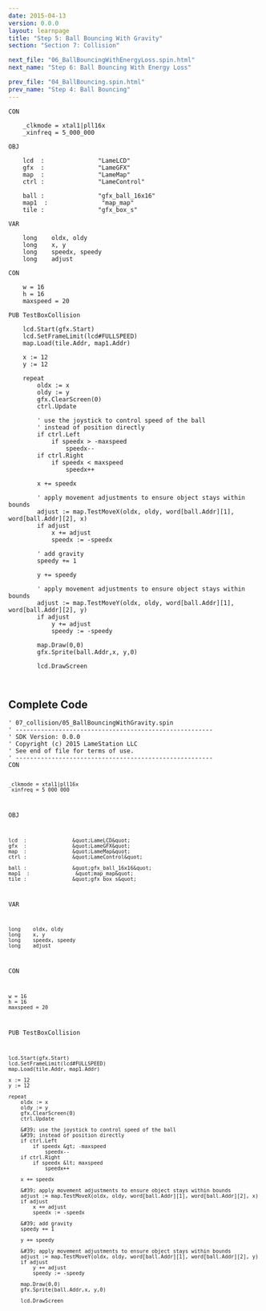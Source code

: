 ```yaml
---
date: 2015-04-13
version: 0.0.0
layout: learnpage
title: "Step 5: Ball Bouncing With Gravity"
section: "Section 7: Collision"

next_file: "06_BallBouncingWithEnergyLoss.spin.html"
next_name: "Step 6: Ball Bouncing With Energy Loss"

prev_file: "04_BallBouncing.spin.html"
prev_name: "Step 4: Ball Bouncing"
---
```

<pre><code>CON

    _clkmode = xtal1|pll16x
    _xinfreq = 5_000_000

OBJ

    lcd  :               &quot;LameLCD&quot; 
    gfx  :               &quot;LameGFX&quot;
    map  :               &quot;LameMap&quot;
    ctrl :               &quot;LameControl&quot;
    
    ball :               &quot;gfx_ball_16x16&quot;
    map1  :               &quot;map_map&quot;
    tile :               &quot;gfx_box_s&quot;

VAR

    long    oldx, oldy
    long    x, y
    long    speedx, speedy
    long    adjust

CON

    w = 16
    h = 16
    maxspeed = 20

PUB TestBoxCollision

    lcd.Start(gfx.Start)
    lcd.SetFrameLimit(lcd#FULLSPEED)
    map.Load(tile.Addr, map1.Addr)

    x := 12
    y := 12
    
    repeat
        oldx := x
        oldy := y
        gfx.ClearScreen(0)
        ctrl.Update

        &#39; use the joystick to control speed of the ball
        &#39; instead of position directly
        if ctrl.Left
            if speedx &gt; -maxspeed
                speedx--
        if ctrl.Right
            if speedx &lt; maxspeed
                speedx++

        x += speedx

        &#39; apply movement adjustments to ensure object stays within bounds
        adjust := map.TestMoveX(oldx, oldy, word[ball.Addr][1], word[ball.Addr][2], x)
        if adjust
            x += adjust
            speedx := -speedx

        &#39; add gravity
        speedy += 1

        y += speedy

        &#39; apply movement adjustments to ensure object stays within bounds
        adjust := map.TestMoveY(oldx, oldy, word[ball.Addr][1], word[ball.Addr][2], y)
        if adjust
            y += adjust
            speedy := -speedy

        map.Draw(0,0)
        gfx.Sprite(ball.Addr,x, y,0)

        lcd.DrawScreen

    </code></pre>
<h2 id="complete-code">Complete Code</h2>
<pre><code>&#39; 07_collision/05_BallBouncingWithGravity.spin
&#39; -------------------------------------------------------
&#39; SDK Version: 0.0.0
&#39; Copyright (c) 2015 LameStation LLC
&#39; See end of file for terms of use.
&#39; -------------------------------------------------------
CON

    _clkmode = xtal1|pll16x
    _xinfreq = 5_000_000

OBJ

    lcd  :               &quot;LameLCD&quot; 
    gfx  :               &quot;LameGFX&quot;
    map  :               &quot;LameMap&quot;
    ctrl :               &quot;LameControl&quot;
    
    ball :               &quot;gfx_ball_16x16&quot;
    map1  :               &quot;map_map&quot;
    tile :               &quot;gfx_box_s&quot;

VAR

    long    oldx, oldy
    long    x, y
    long    speedx, speedy
    long    adjust

CON

    w = 16
    h = 16
    maxspeed = 20

PUB TestBoxCollision

    lcd.Start(gfx.Start)
    lcd.SetFrameLimit(lcd#FULLSPEED)
    map.Load(tile.Addr, map1.Addr)

    x := 12
    y := 12
    
    repeat
        oldx := x
        oldy := y
        gfx.ClearScreen(0)
        ctrl.Update

        &#39; use the joystick to control speed of the ball
        &#39; instead of position directly
        if ctrl.Left
            if speedx &gt; -maxspeed
                speedx--
        if ctrl.Right
            if speedx &lt; maxspeed
                speedx++

        x += speedx

        &#39; apply movement adjustments to ensure object stays within bounds
        adjust := map.TestMoveX(oldx, oldy, word[ball.Addr][1], word[ball.Addr][2], x)
        if adjust
            x += adjust
            speedx := -speedx

        &#39; add gravity
        speedy += 1

        y += speedy

        &#39; apply movement adjustments to ensure object stays within bounds
        adjust := map.TestMoveY(oldx, oldy, word[ball.Addr][1], word[ball.Addr][2], y)
        if adjust
            y += adjust
            speedy := -speedy

        map.Draw(0,0)
        gfx.Sprite(ball.Addr,x, y,0)

        lcd.DrawScreen

    

</code></pre>
